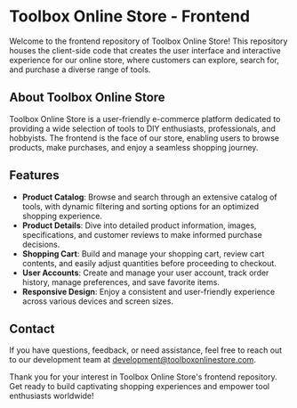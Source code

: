 # Toolbox Online Store - Frontend

Welcome to the frontend repository of Toolbox Online Store! This repository houses the client-side code that creates the user interface and interactive experience for our online store, where customers can explore, search for, and purchase a diverse range of tools.

## About Toolbox Online Store

Toolbox Online Store is a user-friendly e-commerce platform dedicated to providing a wide selection of tools to DIY enthusiasts, professionals, and hobbyists. The frontend is the face of our store, enabling users to browse products, make purchases, and enjoy a seamless shopping journey.

## Features

- **Product Catalog**: Browse and search through an extensive catalog of tools, with dynamic filtering and sorting options for an optimized shopping experience.
- **Product Details**: Dive into detailed product information, images, specifications, and customer reviews to make informed purchase decisions.
- **Shopping Cart**: Build and manage your shopping cart, review cart contents, and easily adjust quantities before proceeding to checkout.
- **User Accounts**: Create and manage your user account, track order history, manage preferences, and save favorite items.
- **Responsive Design**: Enjoy a consistent and user-friendly experience across various devices and screen sizes.

## Contact

If you have questions, feedback, or need assistance, feel free to reach out to our development team at development@toolboxonlinestore.com.

Thank you for your interest in Toolbox Online Store's frontend repository. Get ready to build captivating shopping experiences and empower tool enthusiasts worldwide!
